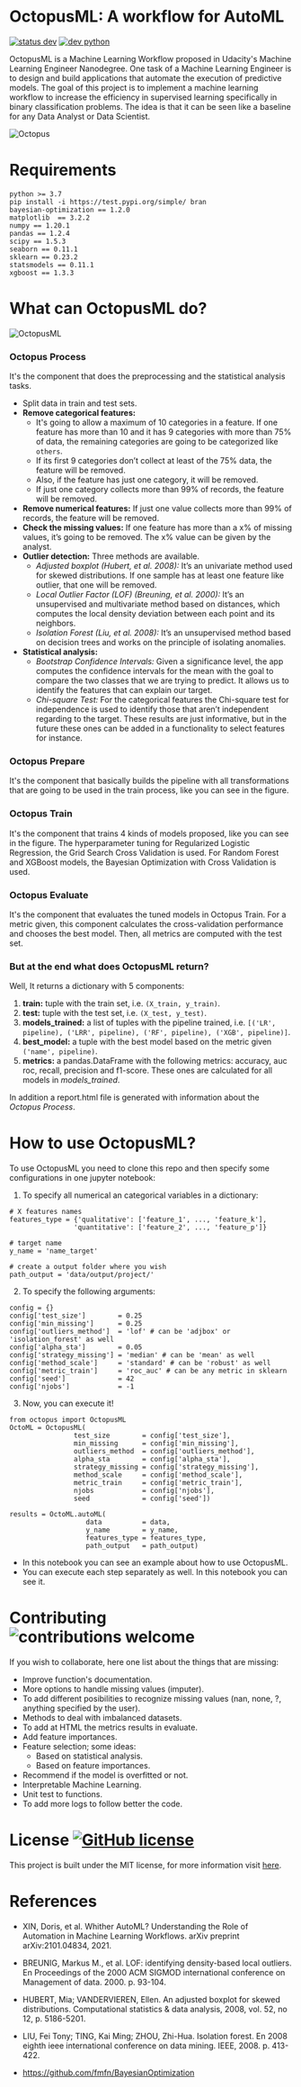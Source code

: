 # OctopusML: A workflow for AutoML

[![status dev](https://img.shields.io/badge/status-dev-sucess.svg)](https://github.com/sebasjp/octopus-ml) [![dev python](https://img.shields.io/badge/python-v3.7-informational.svg)](https://github.com/sebasjp/octopus-ml)

OctopusML is a Machine Learning Workflow proposed in Udacity's Machine Learning Engineer Nanodegree. One task of a Machine Learning Engineer is to design and build applications that automate the execution of predictive models. The goal of this project is to implement a machine learning workflow to increase the efficiency in supervised learning specifically in binary classification problems. The idea is that it can be seen like a baseline for any Data Analyst or Data Scientist.

![Octopus](https://github.com/sebasjp/octopus-ml/blob/master/octopusimages.png)

# Requirements

```
python >= 3.7
pip install -i https://test.pypi.org/simple/ bran
bayesian-optimization == 1.2.0
matplotlib  == 3.2.2
numpy == 1.20.1
pandas == 1.2.4
scipy == 1.5.3
seaborn == 0.11.1
sklearn == 0.23.2
statsmodels == 0.11.1
xgboost == 1.3.3
```
# What can OctopusML do?

![OctopusML](https://github.com/sebasjp/octopus-ml/blob/master/OctopusML_complete.png)

### Octopus Process 
It's the component that does the preprocessing and the statistical analysis tasks.

* Split data in train and test sets.
* **Remove categorical features:** 
   + It's going to allow a maximum of 10 categories in a feature. If one feature has more than 10 and it has 9 categories with more than 75% of data, the remaining categories are going to be categorized like `others`.
   + If its first 9 categories don’t collect at least of the 75% data, the feature will be removed.
   + Also, if the feature has just one category, it will be removed.
   + If just one category collects more than 99% of records, the feature will be removed.
* **Remove numerical features:** If just one value collects more than 99% of records, the feature will be removed.
* **Check the missing values:** If one feature has more than a x% of missing values, it’s going to be removed. The x% value can be given by the analyst.
* **Outlier detection:** Three methods are available.
   + *Adjusted boxplot (Hubert, et al. 2008):* It’s an univariate method used for skewed distributions. If one sample has at least one feature like outlier, that one will be removed.
   + *Local Outlier Factor (LOF) (Breuning, et al. 2000):* It’s an unsupervised and multivariate method based on distances, which computes the local density deviation between each point and its neighbors.
   + *Isolation Forest (Liu, et al. 2008):* It’s an unsupervised method based on decision trees and works on the principle of isolating anomalies.
* **Statistical analysis:**
   + *Bootstrap Confidence Intervals:* Given a significance level, the app computes the confidence intervals for the mean with the goal to compare the two classes that we are trying to predict. It allows us to identify the features that can explain our target.
   + *Chi-square Test:* For the categorical features the Chi-square test for independence is used to identify those that aren’t independent regarding to the target.
These results are just informative, but in the future these ones can be added in a functionality to select features for instance.

### Octopus Prepare
It's the component that basically builds the pipeline with all transformations that are going to be used in the train process, like you can see in the figure.

### Octopus Train 
It's the component that trains 4 kinds of models proposed, like you can see in the figure. The hyperparameter tuning for Regularized Logistic Regression, the Grid Search Cross Validation is used. For Random Forest and XGBoost models, the Bayesian Optimization with Cross Validation is used.

### Octopus Evaluate 
It's the component that evaluates the tuned models in Octopus Train. For a metric given, this component calculates the cross-validation performance and chooses the best model. Then, all metrics are computed with the test set.

### But at the end what does OctopusML return?
Well, It returns a dictionary with 5 components:
1. **train:** tuple with the train set, i.e. `(X_train, y_train)`.
2. **test:** tuple with the test set, i.e. `(X_test, y_test)`.
3. **models_trained:** a list of tuples with the pipeline trained, i.e. `[('LR', pipeline), ('LRR', pipeline), ('RF', pipeline), ('XGB', pipeline)]`.
4. **best_model:** a tuple with the best model based on the metric given `('name', pipeline)`.
5. **metrics:** a pandas.DataFrame with the following metrics: accuracy, auc roc, recall, precision and f1-score. These ones are calculated for all models in *models_trained*.

In addition a report.html file is generated with information about the *Octopus Process*.

# How to use OctopusML?
To use OctopusML you need to clone this repo and then specify some configurations in one jupyter notebook:
1. To specify all numerical an categorical variables in a dictionary:
```
# X features names
features_type = {'qualitative': ['feature_1', ..., 'feature_k'],
                'quantitative': ['feature_2', ..., 'feature_p']}

# target name
y_name = 'name_target'

# create a output folder where you wish
path_output = 'data/output/project/'
```
2. To specify the following arguments:
```
config = {}
config['test_size']        = 0.25
config['min_missing']      = 0.25
config['outliers_method']  = 'lof' # can be 'adjbox' or 'isolation_forest' as well
config['alpha_sta']        = 0.05
config['strategy_missing'] = 'median' # can be 'mean' as well
config['method_scale']     = 'standard' # can be 'robust' as well
config['metric_train']     = 'roc_auc' # can be any metric in sklearn
config['seed']             = 42
config['njobs']            = -1
```
3. Now, you can execute it!
```
from octopus import OctopusML
OctoML = OctopusML(
                test_size        = config['test_size'],
                min_missing      = config['min_missing'],
                outliers_method  = config['outliers_method'],
                alpha_sta        = config['alpha_sta'],
                strategy_missing = config['strategy_missing'],
                method_scale     = config['method_scale'],
                metric_train     = config['metric_train'],
                njobs            = config['njobs'],
                seed             = config['seed'])
                
results = OctoML.autoML(
                   data          = data,
                   y_name        = y_name,
                   features_type = features_type,
                   path_output   = path_output)
```

* In this notebook you can see an example about how to use OctopusML.
* You can execute each step separately as well. In this notebook you can see it.

# Contributing ![contributions welcome](https://img.shields.io/badge/contributions-welcome-brightgreen.svg?style=flat)

If you wish to collaborate, here one list about the things that are missing:

* Improve function's documentation.
* More options to handle missing values (imputer).
* To add different posibilities to recognize missing values (nan, none, ?, anything specified by the user).
* Methods to deal with imbalanced datasets.
* To add at HTML the metrics results in evaluate.
* Add feature importances.
* Feature selection; some ideas:
   * Based on statistical analysis.
   * Based on feature importances.
* Recommend if the model is overfitted or not.
* Interpretable Machine Learning.
* Unit test to functions.
* To add more logs to follow better the code.

# License [![GitHub license](https://img.shields.io/github/license/Naereen/StrapDown.js.svg)](https://github.com/sebasjp/octopus-ml/blob/master/LICENSE)

This project is built under the MIT license, for more information visit [here](https://github.com/sebasjp/octopus-ml/blob/master/LICENSE).

# References

* XIN, Doris, et al. Whither AutoML? Understanding the Role of Automation in Machine Learning Workflows. arXiv preprint arXiv:2101.04834, 2021.

* BREUNIG, Markus M., et al. LOF: identifying density-based local outliers. En Proceedings of the 2000 ACM SIGMOD international conference on Management of data. 2000. p. 93-104.

* HUBERT, Mia; VANDERVIEREN, Ellen. An adjusted boxplot for skewed distributions. Computational statistics & data analysis, 2008, vol. 52, no 12, p. 5186-5201.

* LIU, Fei Tony; TING, Kai Ming; ZHOU, Zhi-Hua. Isolation forest. En 2008 eighth ieee international conference on data mining. IEEE, 2008. p. 413-422.

* https://github.com/fmfn/BayesianOptimization
